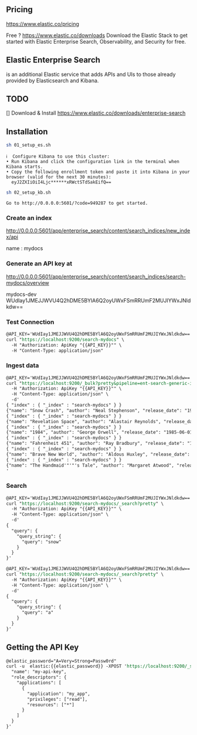 
## Pricing
https://www.elastic.co/pricing

Free ?
https://www.elastic.co/downloads 
Download the Elastic Stack to get started with Elastic Enterprise Search, Observability, and Security for free. 

## Elastic Enterprise Search
is an additional Elastic service that adds APIs and UIs to those already provided by Elasticsearch and Kibana.

## TODO 
[] Download & Install https://www.elastic.co/downloads/enterprise-search

## Installation

```sh
sh 01_setup_es.sh
```

```log
ℹ️  Configure Kibana to use this cluster:
• Run Kibana and click the configuration link in the terminal when Kibana starts.
• Copy the following enrollment token and paste it into Kibana in your browser (valid for the next 30 minutes):
  eyJ2ZXIiOiI4Ljc******xRWctSTdSakEifQ==
```

```sh
sh 02_setup_kb.sh
```

```log
Go to http://0.0.0.0:5601/?code=949287 to get started.
```



### Create an index
http://0.0.0.0:5601/app/enterprise_search/content/search_indices/new_index/api

name : mydocs

### Generate an API key at 
http://0.0.0.0:5601/app/enterprise_search/content/search_indices/search-mydocs/overview

mydocs-dev
WUdIay1JMEJJWVU4Q2hDME5BYlA6Q2oyUWxFSmRRUmF2MUJIYWxJNldkdw==

### Test Connection
```rest
@API_KEY='WUdIay1JMEJJWVU4Q2hDME5BYlA6Q2oyUWxFSmRRUmF2MUJIYWxJNldkdw=='
curl "https://localhost:9200/search-mydocs" \
  -H "Authorization: ApiKey "{{API_KEY}}"" \
  -H "Content-Type: application/json"
```

### Ingest data
```rest
@API_KEY='WUdIay1JMEJJWVU4Q2hDME5BYlA6Q2oyUWxFSmRRUmF2MUJIYWxJNldkdw=='
curl "https://localhost:9200/_bulk?pretty&pipeline=ent-search-generic-ingestion" \
  -H "Authorization: ApiKey "{{API_KEY}}"" \
  -H "Content-Type: application/json" \
  -d'
{ "index" : { "_index" : "search-mydocs" } }
{"name": "Snow Crash", "author": "Neal Stephenson", "release_date": "1992-06-01", "page_count": 470, "_extract_binary_content": true, "_reduce_whitespace": true, "_run_ml_inference": true}
{ "index" : { "_index" : "search-mydocs" } }
{"name": "Revelation Space", "author": "Alastair Reynolds", "release_date": "2000-03-15", "page_count": 585, "_extract_binary_content": true, "_reduce_whitespace": true, "_run_ml_inference": true}
{ "index" : { "_index" : "search-mydocs" } }
{"name": "1984", "author": "George Orwell", "release_date": "1985-06-01", "page_count": 328, "_extract_binary_content": true, "_reduce_whitespace": true, "_run_ml_inference": true}
{ "index" : { "_index" : "search-mydocs" } }
{"name": "Fahrenheit 451", "author": "Ray Bradbury", "release_date": "1953-10-15", "page_count": 227, "_extract_binary_content": true, "_reduce_whitespace": true, "_run_ml_inference": true}
{ "index" : { "_index" : "search-mydocs" } }
{"name": "Brave New World", "author": "Aldous Huxley", "release_date": "1932-06-01", "page_count": 268, "_extract_binary_content": true, "_reduce_whitespace": true, "_run_ml_inference": true}
{ "index" : { "_index" : "search-mydocs" } }
{"name": "The Handmaid'"'"'s Tale", "author": "Margaret Atwood", "release_date": "1985-06-01", "page_count": 311, "_extract_binary_content": true, "_reduce_whitespace": true, "_run_ml_inference": true}
'
```

### Search

```rest
@API_KEY='WUdIay1JMEJJWVU4Q2hDME5BYlA6Q2oyUWxFSmRRUmF2MUJIYWxJNldkdw=='
curl "https://localhost:9200/search-mydocs/_search?pretty" \
  -H "Authorization: ApiKey "{{API_KEY}}"" \
  -H "Content-Type: application/json" \
  -d'
{
  "query": {
    "query_string": {
      "query": "snow"
    }
  }
}'
```

```rest
@API_KEY='WUdIay1JMEJJWVU4Q2hDME5BYlA6Q2oyUWxFSmRRUmF2MUJIYWxJNldkdw=='
curl "https://localhost:9200/search-mydocs/_search?pretty" \
  -H "Authorization: ApiKey "{{API_KEY}}"" \
  -H "Content-Type: application/json" \
  -d'
{
  "query": {
    "query_string": {
      "query": "a"
    }
  }
}'
```

## Getting the API Key

```rest
@elastic_password="A=Very=Strong=Passw0rd"
curl -u  elastic:{{elastic_password}} -XPOST 'https://localhost:9200/_security/api_key' -H 'Content-Type: application/json' -d '{
  "name": "my-api-key",
  "role_descriptors": {
    "applications": [
      {
        "application": "my_app",
        "privileges": ["read"],
        "resources": ["*"]
      }
    ]
  }
}'
```